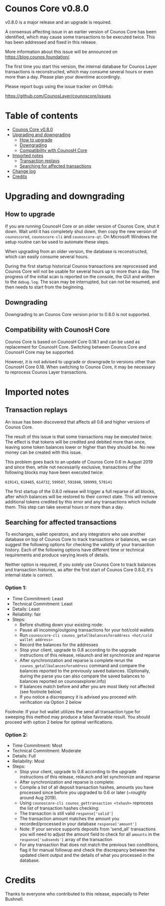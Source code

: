 Counos Core v0.8.0
================

v0.8.0 is a major release and an upgrade is required.

A consensus affecting issue in an earlier version of Counos Core has been identified, which may cause some transactions to be executed twice. This has been addressed and fixed in this release.

More information about this issue will be announced on https://blog.counos.foundation/.

The first time you start this version, the internal database for Counos Layer transactions is reconstructed, which may consume several hours or even more than a day. Please plan your downtime accordingly.

Please report bugs using the issue tracker on GitHub:

  https://github.com/CounosLayer/counoscore/issues


Table of contents
=================

- [Counos Core v0.8.0](#counos-core-v071)
- [Upgrading and downgrading](#upgrading-and-downgrading)
  - [How to upgrade](#how-to-upgrade)
  - [Downgrading](#downgrading)
  - [Compatibility with CounosH Core](#compatibility-with-counosh-core)
- [Imported notes](#imported-notes)
  - [Transaction replays](#transaction-replays)
  - [Searching for affected transactions](#searching-for-affected-transactions)
- [Change log](#change-log)
- [Credits](#credits)


Upgrading and downgrading
=========================

How to upgrade
--------------

If you are running CounosH Core or an older version of Counos Core, shut it down. Wait until it has completely shut down, then copy the new version of `counoscored`, `counoscore-cli` and `counoscore-qt`. On Microsoft Windows the setup routine can be used to automate these steps.

When upgrading from an older version, the database is reconstructed, which can easily consume several hours.

During the first startup historical Counos transactions are reprocessed and Counos Core will not be usable for several hours up to more than a day. The progress of the initial scan is reported on the console, the GUI and written to the `debug.log`. The scan may be interrupted, but can not be resumed, and then needs to start from the beginning.

Downgrading
-----------

Downgrading to an Counos Core version prior to 0.8.0 is not supported.

Compatibility with CounosH Core
-------------------------------

Counos Core is based on CounosH Core 0.18.1 and can be used as replacement for CounosH Core. Switching between Counos Core and CounosH Core may be supported.

However, it is not advised to upgrade or downgrade to versions other than CounosH Core 0.18. When switching to Counos Core, it may be necessary to reprocess Counos Layer transactions.


Imported notes
==============

Transaction replays
-------------------

An issue has been discovered that affects all 0.6 and higher versions of Counos Core.

The result of this issue is that some transactions may be executed twice. The effect is that tokens will be credited and debited more than once, leaving some token balances lower or higher than they should be. No new money can be created with this issue.

This problem goes back to an update of Counos Core 0.6 in August 2019 and since then, while not necessarily exclusive, transactions of the following blocks may have been executed twice:

  `619141`, `618465`, `614732`, `599587`, `591848`, `589999`, `578141`

The first startup of the 0.8.0 release will trigger a full reparse of all blocks, after which balances will be restored to their correct state. This will remove additional tokens credited by this error and any transactions which include them. This step can take several hours or more than a day.


Searching for affected transactions
-----------------------------------

To exchanges, wallet operators, and any integrators who use another database on top of Counos Core to track transactions or balances, we can suggest the following options for checking the validity of your transaction history. Each of the following options have different time or technical requirements and produce varying levels of details.

Neither option is required, if you solely use Counos Core to track balances and transaction histories, as after the first start of Counos Core 0.8.0, it's internal state is correct.

### Option 1:

* Time Commitment: Least
* Technical Commitment: Least
* Details: Least
* Reliability: fair
* Steps:
  * Before shutting down your existing node:
  * Pause all incoming/outgoing transactions for your hot/cold wallets
  * Run `counoscore-cli counos_getallbalancesforaddress <hot/cold wallet address>`
  * Record the balances for the addresses
  * Stop your client, upgrade to 0.8 according to the upgrade instructions of this release, relaunch and let synchronize and reparse
  * After synchronization and reparse is complete rerun the `counos_getallbalancesforaddress` command and compare the balances reported to the previously saved balances. (Optionally, during the parse you can also compare the saved balances to balances reported on counosexplorer.info)
  * If balances match before and after you are most likely not affected (see footnote below)
  * If you notice a discrepancy it is advised you proceed with verification via Option 2 below

Footnote: If your hot wallet utilizes the send all transaction type for sweeping this method may produce a false favorable result. You should proceed with option 2 below for optimal verifications.

### Option 2:

* Time Commitment: Most
* Technical Commitment: Moderate
* Details: Full
* Reliability: Most
* Steps:
  * Stop your client, upgrade to 0.8 according to the upgrade instructions of this release, relaunch and let synchronize and reparse
  * After synchronization and reparse is complete:
  * Compile a list of all deposit transaction hashes, amounts you have processed since before you upgraded to 0.6 or later (~roughly around Aug 2019).
  * Using `counoscore-cli counos_gettransaction <txhash>` reprocess the list of transaction hashes checking:
  * The transaction is still valid `response['valid']`
  * The transaction amount matches the amount you recorded/processed in your database `response['amount']`
  * Note: If your service supports deposits from 'send_all' transactions you will need to adjust the amount field to check for all `amounts` in the `response['subsends']` array of the transaction
  * For any transaction that does not match the previous two conditions, flag it for manual followup and check the discrepancy between the updated client output and the details of what you processed in the database.


Credits
=======

Thanks to everyone who contributed to this release, especially to Peter Bushnell.
